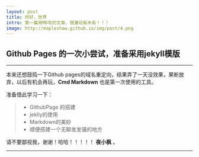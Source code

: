 ```yaml
---
layout: post
title: 你好，世界
intro: 第一篇用MD写的文章，很激动有木有！！！
image: http://mapleshaw.github.io/img/post/4.png
---
```


## Github Pages 的一次小尝试，准备采用jekyll模版

------

本来还想鼓捣一下Github pages的域名重定向，结果弄了一天没效果，果断放弃，以后有机会再玩，**Cmd Markdown** 也是第一次使用的工具。

准备借此学习一下：

> * GithubPage 的搭建 
> * jeklly的使用
> * Markdown的美妙
> * 顺便搭建一个无聊发发骚的地方

请不要鄙视我，谢谢！哈哈！！！！！ <i class="icon-file"></i> **夜小枫** 。

------
